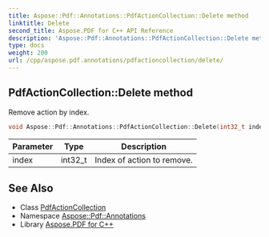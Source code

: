 ```yaml
---
title: Aspose::Pdf::Annotations::PdfActionCollection::Delete method
linktitle: Delete
second_title: Aspose.PDF for C++ API Reference
description: 'Aspose::Pdf::Annotations::PdfActionCollection::Delete method. Remove action by index in C++.'
type: docs
weight: 200
url: /cpp/aspose.pdf.annotations/pdfactioncollection/delete/
---
```

## PdfActionCollection::Delete method


Remove action by index.

```cpp
void Aspose::Pdf::Annotations::PdfActionCollection::Delete(int32_t index)
```


| Parameter | Type | Description |
| --- | --- | --- |
| index | int32_t | Index of action to remove. |

## See Also

* Class [PdfActionCollection](../)
* Namespace [Aspose::Pdf::Annotations](../../)
* Library [Aspose.PDF for C++](../../../)
